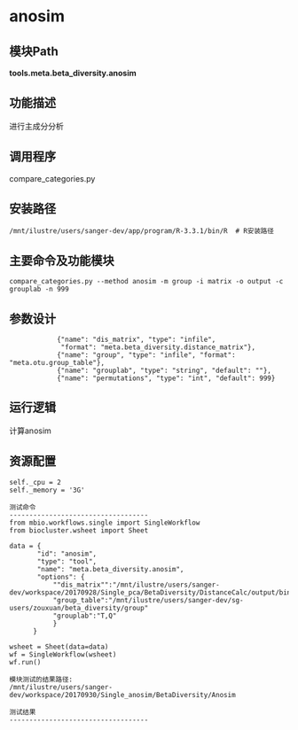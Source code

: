 anosim
==========================

模块Path
-----------

**tools.meta.beta_diversity.anosim**

功能描述
-----------------------------------

进行主成分分析

调用程序
-----------------------------------

compare_categories.py

安装路径
-----------------------------------


`/mnt/ilustre/users/sanger-dev/app/program/R-3.3.1/bin/R  # R安装路径`


主要命令及功能模块
-----------------------------------

```
compare_categories.py --method anosim -m group -i matrix -o output -c grouplab -n 999

```

参数设计
-----------------------------------

```
            {"name": "dis_matrix", "type": "infile",
             "format": "meta.beta_diversity.distance_matrix"},
            {"name": "group", "type": "infile", "format": "meta.otu.group_table"},
            {"name": "grouplab", "type": "string", "default": ""},
            {"name": "permutations", "type": "int", "default": 999}
```

运行逻辑
-----------------------------------

计算anosim

资源配置
-----------------------------------

```
self._cpu = 2
self._memory = '3G'

测试命令
-----------------------------------
from mbio.workflows.single import SingleWorkflow
from biocluster.wsheet import Sheet

data = {
       "id": "anosim",
       "type": "tool",
       "name": "meta.beta_diversity.anosim",
       "options": {
           ""dis_matrix"":"/mnt/ilustre/users/sanger-dev/workspace/20170928/Single_pca/BetaDiversity/DistanceCalc/output/binary_pearson_species.xls"
           "group_table":"/mnt/ilustre/users/sanger-dev/sg-users/zouxuan/beta_diversity/group"
           "grouplab":"T,Q"
           }
      }

wsheet = Sheet(data=data)
wf = SingleWorkflow(wsheet)
wf.run()

模块测试的结果路径:
/mnt/ilustre/users/sanger-dev/workspace/20170930/Single_anosim/BetaDiversity/Anosim

测试结果
-----------------------------------
